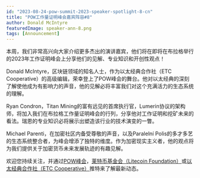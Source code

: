 ```yaml
---
id: "2023-08-24-pow-summit-2023-speaker-spotlight-8-cn"
title: "POW工作量证明峰会嘉宾阵容#8"
author: Donald McIntyre
featuredImage: speaker-ann-8.png
tags: [Announcement]
---
```


本周，我们非常高兴向大家介绍更多杰出的演讲嘉宾，他们将在即将在布拉格举行的2023年工作证明峰会上分享他们的见解、专业知识和开创性观点！

Donald McIntyre，区块链领域的知名人士，作为以太经典合作社（ETC Cooperative）的高级编辑，荣幸登上了POW峰会的舞台。他对以太经典的深刻了解使他成为有影响力的声音，他的见解必将丰富我们对这个充满活力的生态系统的理解。

Ryan Condron，Titan Mining的富有远见的首席执行官，Lumerin协议的架构师，将加入我们在布拉格工作量证明峰会的行列，分享他对工作证明和挖矿未来的看法。瑞恩的专业知识必将展示出塑造该行业的技术演变的一瞥。

Michael Parenti，在加密社区内备受尊敬的声音，以及Paralelní Polis的多才多艺的生态系统整合者，为峰会增添了独特的维度。作为加密现实主义者，他的观点将为我们提供关于加密货币未来发展轨迹的有趣见解。

欢迎您持续关注，并通过[POW峰会](https://twitter.com/PowSummit)，[莱特币基金会（Litecoin Foundation）](https://www.litecoin.net/)或[以太经典合作社（ETC Cooperative）](https://etccooperative.org/)推特来了解最新动态。
